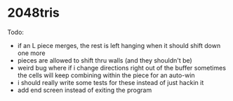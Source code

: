# 2048tris

Todo:
- if an L piece merges, the rest is left hanging when it should shift down one more
- pieces are allowed to shift thru walls (and they shouldn't be)
- weird bug where if i change directions right out of the buffer sometimes the cells will keep combining within the piece for an auto-win
- i should really write some tests for these instead of just hackin it
- add end screen instead of exiting the program